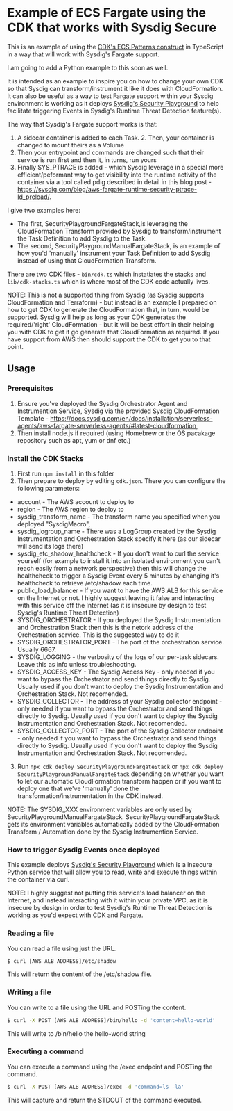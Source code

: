 # Example of ECS Fargate using the CDK that works with Sysdig Secure

This is an example of using the [CDK's ECS Patterns construct](https://docs.aws.amazon.com/cdk/api/v2/docs/aws-cdk-lib.aws_ecs_patterns-readme.html) in TypeScript in a way that will work with Sysdig's Fargate support.

I am going to add a Python example to this soon as well.

It is intended as an example to inspire you on how to change your own CDK so that Sysdig can transform/instrument it like it does with CloudFormation. It can also be useful as a way to test Fargate support within your Sysdig environment is working as it deploys [Sysdig's Security Playground](https://github.com/sysdiglabs/security-playground) to help facilitate triggering Events in Sysdig's Runtime Threat Detection feature(s).

The way that Sysdig's Fargate support works is that:
1. A sidecar container is added to each Task. 2. Then, your container is changed to mount theirs as a Volume
3. Then your entrypoint and commands are changed such that their service is run first and then it, in turns, run yours
3. Finally SYS_PTRACE is added - which Sysdig leverage in a special more efficient/peformant way to get visibility into the runtime activity of the container via a tool called pdig described in detail in this blog post - https://sysdig.com/blog/aws-fargate-runtime-security-ptrace-ld_preload/.

I give two examples here:
* The first, SecurityPlaygroundFargateStack,is leveraging the CloudFormation Transform provided by Sysdig to transform/instrument the Task Definition to add Sysdig to the Task.
* The second, SecurityPlaygroundManualFargateStack, is an example of how you'd 'manually' instrument your Task Definition to add Sysdig instead of using that CloudFormation Transform.

There are two CDK files - `bin/cdk.ts` which instatiates the stacks and `lib/cdk-stacks.ts` which is where most of the CDK code actually lives.

NOTE: This is not a supported thing from Sysdig (as Sysdig supports CloudFormation and Terraform) - but instead is an example I prepared on how to get CDK to generate the CloudFormation that, in turn, would be supported. Sysdig will help as long as your CDK generates the required/'right' CloudFormation - but it will be best effort in their helping you with CDK to get it go generate that CloudFormation as required. If you have support from AWS then should support the CDK to get you to that point.

## Usage

### Prerequisites
1. Ensure you've deployed the Sysdig Orchestrator Agent and Instrumention Service, Sysdig via the provided Sysdig CloudFormation Template - https://docs.sysdig.com/en/docs/installation/serverless-agents/aws-fargate-serverless-agents/#latest-cloudformation,
1. Then install node.js if required (using Homebrew or the OS pacakage repository such as apt, yum or dnf etc.)

### Install the CDK Stacks
1. First run `npm install` in this folder
2. Then prepare to deploy by editing `cdk.json`. There you can configure the following parameters:
* account - The AWS account to deploy to
* region - The AWS region to deploy to
* sysdig_transform_name - The transform name you specified when you deployed "SysdigMacro",
* sysdig_logroup_name - There was a LogGroup created by the Sysdig Instrumentation and Orchestration Stack specify it here (as our sidecar will send its logs there)
* sysdig_etc_shadow_healthcheck - If you don't want to curl the service yourself (for example to install it into an isolated environment you can't reach easily from a network perspective) then this will change the healthcheck to trigger a Sysdig Event every 5 minutes by changing it's healthcheck to retrieve /etc/shadow each time. 
* public_load_balancer - If you want to have the AWS ALB for this service on the Internet or not. I highly suggest leaving it false and interacting with this service off the Internet (as it is insecure by design to test Sysdig's Runtime Threat Detection)
* SYSDIG_ORCHESTRATOR - If you deployed the Sysdig Instrumentation and Orchestration Stack then this is the netork address of the Orchestration service. This is the suggested way to do it
* SYSDIG_ORCHESTRATOR_PORT - The port of the orchestration service. Usually 6667.
* SYSDIG_LOGGING - the verbosity of the logs of our per-task sidecars. Leave this as info unless troubleshooting.
* SYSDIG_ACCESS_KEY - The Sysdig Access Key - only needed if you want to bypass the Orchestrator and send things directly to Sysdig. Usually used if you don't want to deploy the Sysdig Instrumentation and Orchestration Stack. Not recomended.
* SYSDIG_COLLECTOR - The address of your Sysdig collector endpoint - only needed if you want to bypass the Orchestrator and send things directly to Sysdig. Usually used if you don't want to deploy the Sysdig Instrumentation and Orchestration Stack. Not recomended.
* SYSDIG_COLLECTOR_PORT - The port of the Sysdig Collector endpoint - only needed if you want to bypass the Orchestrator and send things directly to Sysdig. Usually used if you don't want to deploy the Sysdig Instrumentation and Orchestration Stack. Not recomended.
3. Run `npx cdk deploy SecurityPlaygroundFargateStack` or `npx cdk deploy SecurityPlaygroundManualFargateStack` depending on whether you want to let our automatic CloudFormation transform happen or if you want to deploy one that we've 'manually' done the transformation/instrumentation in the CDK instead.

NOTE: The SYSDIG_XXX environment variables are only used by SecurityPlaygroundManualFargateStack. SecurityPlaygroundFargateStack gets its environment variables automatically added by the CloudFormation Transform / Automation done by the Sysdig Instrumention Service.

### How to trigger Sysdig Events once deployed

This example deploys [Sysdig's Security Playground](https://github.com/sysdiglabs/security-playground) which is a insecure Python service that will allow you to read, write and execute things within the container via curl. 

NOTE: I highly suggest not putting this service's load balancer on the Internet, and instead interacting with it within your private VPC, as it is insecure by design in order to test Sysdig's Runtime Threat Detection is working as you'd expect with CDK and Fargate.

### Reading a file

You can read a file using just the URL.

```bash
$ curl [AWS ALB ADDRESS]/etc/shadow
```

This will return the content of the /etc/shadow file.

### Writing a file

You can write to a file using the URL and POSTing the content.

```bash
$ curl -X POST [AWS ALB ADDRESS]/bin/hello -d 'content=hello-world'
```

This will write to /bin/hello the hello-world string

### Executing a command

You can execute a command using the /exec endpoint and POSTing the command.

```bash
$ curl -X POST [AWS ALB ADDRESS]/exec -d 'command=ls -la'
```

This will capture and return the STDOUT of the command executed.